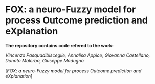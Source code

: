 # FOX: a neuro-Fuzzy model for process Outcome prediction and eXplanation
**The repository contains code refered to the work:**

*Vincenzo Pasquadibisceglie, Annalisa Appice, Giovanna Castellano, Donato Malerba, Giuseppe Modugno*

[*FOX: a neuro-Fuzzy model for process Outcome prediction and eXplanation*]
